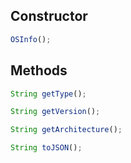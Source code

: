 ## Constructor
```javascript
OSInfo();
```

## Methods
```javascript
String getType();
```
```javascript
String getVersion();
```
```javascript
String getArchitecture();
```
```javascript
String toJSON();
```